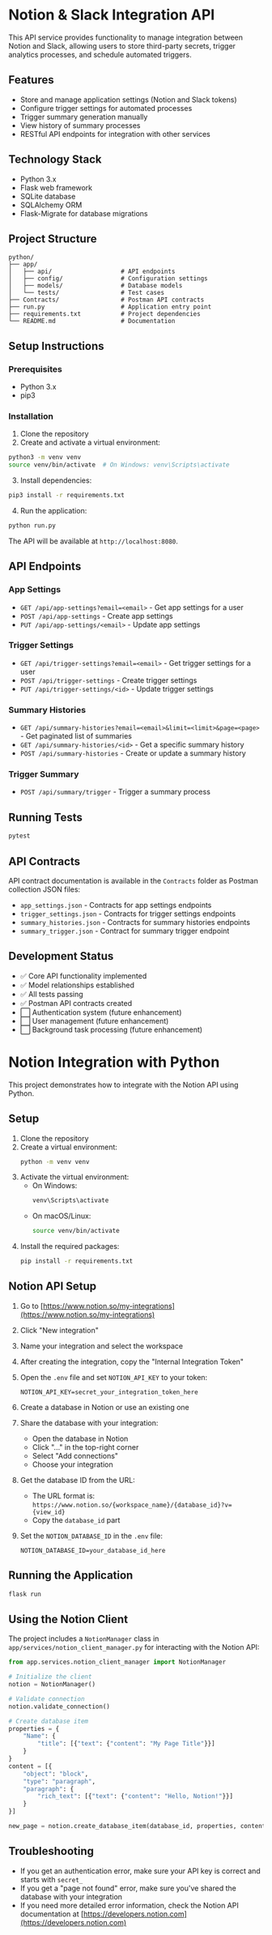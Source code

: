 # Notion & Slack Integration API

This API service provides functionality to manage integration between Notion and Slack, allowing users to store third-party secrets, trigger analytics processes, and schedule automated triggers.

## Features

- Store and manage application settings (Notion and Slack tokens)
- Configure trigger settings for automated processes
- Trigger summary generation manually
- View history of summary processes
- RESTful API endpoints for integration with other services

## Technology Stack

- Python 3.x
- Flask web framework
- SQLite database
- SQLAlchemy ORM
- Flask-Migrate for database migrations

## Project Structure

```
python/
├── app/
│   ├── api/                   # API endpoints
│   ├── config/                # Configuration settings
│   ├── models/                # Database models
│   └── tests/                 # Test cases
├── Contracts/                 # Postman API contracts
├── run.py                     # Application entry point
├── requirements.txt           # Project dependencies
└── README.md                  # Documentation
```

## Setup Instructions

### Prerequisites

- Python 3.x
- pip3

### Installation

1. Clone the repository
2. Create and activate a virtual environment:

```bash
python3 -m venv venv
source venv/bin/activate  # On Windows: venv\Scripts\activate
```

3. Install dependencies:

```bash
pip3 install -r requirements.txt
```

4. Run the application:

```bash
python run.py
```

The API will be available at `http://localhost:8080`.

## API Endpoints

### App Settings

- `GET /api/app-settings?email=<email>` - Get app settings for a user
- `POST /api/app-settings` - Create app settings
- `PUT /api/app-settings/<email>` - Update app settings

### Trigger Settings

- `GET /api/trigger-settings?email=<email>` - Get trigger settings for a user
- `POST /api/trigger-settings` - Create trigger settings
- `PUT /api/trigger-settings/<id>` - Update trigger settings

### Summary Histories

- `GET /api/summary-histories?email=<email>&limit=<limit>&page=<page>` - Get paginated list of summaries
- `GET /api/summary-histories/<id>` - Get a specific summary history
- `POST /api/summary-histories` - Create or update a summary history

### Trigger Summary

- `POST /api/summary/trigger` - Trigger a summary process

## Running Tests

```bash
pytest
```

## API Contracts

API contract documentation is available in the `Contracts` folder as Postman collection JSON files:

- `app_settings.json` - Contracts for app settings endpoints
- `trigger_settings.json` - Contracts for trigger settings endpoints
- `summary_histories.json` - Contracts for summary histories endpoints
- `summary_trigger.json` - Contract for summary trigger endpoint

## Development Status

- ✅ Core API functionality implemented
- ✅ Model relationships established
- ✅ All tests passing
- ✅ Postman API contracts created
- ⬜ Authentication system (future enhancement)
- ⬜ User management (future enhancement)
- ⬜ Background task processing (future enhancement)

# Notion Integration with Python

This project demonstrates how to integrate with the Notion API using Python.

## Setup

1. Clone the repository
2. Create a virtual environment:
   ```bash
   python -m venv venv
   ```
3. Activate the virtual environment:
   - On Windows:
     ```bash
     venv\Scripts\activate
     ```
   - On macOS/Linux:
     ```bash
     source venv/bin/activate
     ```
4. Install the required packages:
   ```bash
   pip install -r requirements.txt
   ```

## Notion API Setup

1. Go to [https://www.notion.so/my-integrations](https://www.notion.so/my-integrations)
2. Click "New integration"
3. Name your integration and select the workspace
4. After creating the integration, copy the "Internal Integration Token"
5. Open the `.env` file and set `NOTION_API_KEY` to your token:
   ```
   NOTION_API_KEY=secret_your_integration_token_here
   ```

6. Create a database in Notion or use an existing one
7. Share the database with your integration:
   - Open the database in Notion
   - Click "..." in the top-right corner
   - Select "Add connections"
   - Choose your integration
8. Get the database ID from the URL:
   - The URL format is: `https://www.notion.so/{workspace_name}/{database_id}?v={view_id}`
   - Copy the `database_id` part
9. Set the `NOTION_DATABASE_ID` in the `.env` file:
   ```
   NOTION_DATABASE_ID=your_database_id_here
   ```

## Running the Application

```bash
flask run
```

## Using the Notion Client

The project includes a `NotionManager` class in `app/services/notion_client_manager.py` for interacting with the Notion API:

```python
from app.services.notion_client_manager import NotionManager

# Initialize the client
notion = NotionManager()

# Validate connection
notion.validate_connection()

# Create database item
properties = {
    "Name": {
        "title": [{"text": {"content": "My Page Title"}}]
    }
}
content = [{
    "object": "block",
    "type": "paragraph",
    "paragraph": {
        "rich_text": [{"text": {"content": "Hello, Notion!"}}]
    }
}]

new_page = notion.create_database_item(database_id, properties, content)
```

## Troubleshooting

- If you get an authentication error, make sure your API key is correct and starts with `secret_`
- If you get a "page not found" error, make sure you've shared the database with your integration
- If you need more detailed error information, check the Notion API documentation at [https://developers.notion.com](https://developers.notion.com) 